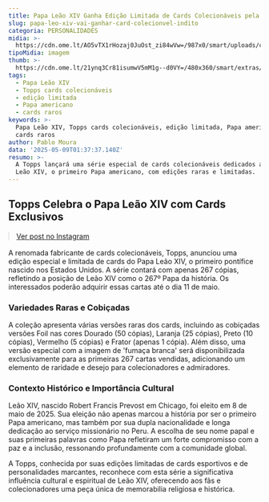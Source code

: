 ```yaml
---
title: Papa Leão XIV Ganha Edição Limitada de Cards Colecionáveis pela Topps
slug: papa-leo-xiv-vai-ganhar-card-colecionvel-indito
categoria: PERSONALIDADES
midia: >-
  https://cdn.ome.lt/AO5vTX1rHozaj0JuOst_zi84wVw=/987x0/smart/uploads/conteudo/fotos/Design_sem_nome_-_2025-05-08T193720.552.png
tipoMidia: imagem
thumb: >-
  https://cdn.ome.lt/21ynq3Cr81isumwV5mM1g--d0VY=/480x360/smart/extras/conteudos/Design_sem_nome_-_2025-05-08T193720.552.png
tags:
  - Papa Leão XIV
  - Topps cards colecionáveis
  - edição limitada
  - Papa americano
  - cards raros
keywords: >-
  Papa Leão XIV, Topps cards colecionáveis, edição limitada, Papa americano,
  cards raros
author: Pablo Moura
data: '2025-05-09T01:37:37.140Z'
resumo: >-
  A Topps lançará uma série especial de cards colecionáveis dedicados ao Papa
  Leão XIV, o primeiro Papa americano, com edições raras e limitadas.
---
```


## Topps Celebra o Papa Leão XIV com Cards Exclusivos

<blockquote class="instagram-media" data-instgrm-permalink="https://www.instagram.com/p/DJZ6IxYyq3a/" data-instgrm-version="14" style="width:100%; max-width:540px; margin:1rem auto;"><a href="https://www.instagram.com/p/DJZ6IxYyq3a/">Ver post no Instagram</a></blockquote>

A renomada fabricante de cards colecionáveis, Topps, anunciou uma edição especial e limitada de cards do Papa Leão XIV, o primeiro pontífice nascido nos Estados Unidos. A série contará com apenas 267 cópias, refletindo a posição de Leão XIV como o 267º Papa da história. Os interessados poderão adquirir essas cartas até o dia 11 de maio.

### Variedades Raras e Cobiçadas

A coleção apresenta várias versões raras dos cards, incluindo as cobiçadas versões Foil nas cores Dourado (50 cópias), Laranja (25 cópias), Preto (10 cópias), Vermelho (5 cópias) e Frator (apenas 1 cópia). Além disso, uma versão especial com a imagem de 'fumaça branca' será disponibilizada exclusivamente para as primeiras 267 cartas vendidas, adicionando um elemento de raridade e desejo para colecionadores e admiradores.

### Contexto Histórico e Importância Cultural

Leão XIV, nascido Robert Francis Prevost em Chicago, foi eleito em 8 de maio de 2025. Sua eleição não apenas marcou a história por ser o primeiro Papa americano, mas também por sua dupla nacionalidade e longa dedicação ao serviço missionário no Peru. A escolha de seu nome papal e suas primeiras palavras como Papa refletiram um forte compromisso com a paz e a inclusão, ressonando profundamente com a comunidade global.

A Topps, conhecida por suas edições limitadas de cards esportivos e de personalidades marcantes, reconhece com esta série a significativa influência cultural e espiritual de Leão XIV, oferecendo aos fãs e colecionadores uma peça única de memorabilia religiosa e histórica.
